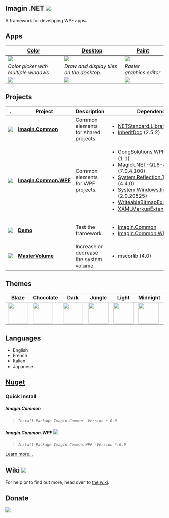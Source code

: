 Imagin .NET ![](https://img.shields.io/badge/style-6.6-blue.svg?style=flat&label=Version)
---
A framework for developing WPF apps.

Apps 
---
**[Color](https://github.com/imagin-tech/Imagin.NET/tree/master/Apps.Color)** | **[Desktop](https://github.com/imagin-tech/Imagin.NET/tree/master/Apps.Desktop)** | **[Paint](https://github.com/imagin-tech/Imagin.NET/tree/master/Apps.Paint)** |
-|-|-|
<img src="https://github.com/imagin-tech/Imagin.NET/blob/master/Apps.Color/Images/Splash.png?raw=true"/> | <img src="https://github.com/imagin-tech/Imagin.NET/blob/master/Apps.Desktop/Images/Splash.png?raw=true"/>  | <img src="https://github.com/imagin-tech/Imagin.NET/blob/master/Apps.Paint/Images/Splash.png?raw=true"/> |
*Color picker with multiple windows* | *Draw and display tiles on the desktop.* | *Raster graphics editor* |
![](https://img.shields.io/badge/style-Stable-green.svg?style=flat&label=) | ![](https://img.shields.io/badge/style-Stable-green.svg?style=flat&label=) | ![](https://img.shields.io/badge/style-Unstable-red.svg?style=flat&label=) |

Projects
---
. | Project | Description | Dependencies | Build |
-|-|-|-|-|
![](https://img.shields.io/badge/style-C%23-blue.svg?style=flat&label=) | **[Imagin.Common](https://github.com/imagin-tech/Imagin.NET/tree/master/Imagin.Common)** | Common elements for shared projects. | <ul><li>[NETStandard.Library](https://docs.microsoft.com/en-us/dotnet/standard/net-standard) (2.0.3)</li><li>[InheritDoc](https://www.inheritdoc.io/) (2.5.2)</li></ul> | ![](https://img.shields.io/badge/style-Stable-green.svg?style=flat&label=) |
![](https://img.shields.io/badge/style-C%23-blue.svg?style=flat&label=) | **[Imagin.Common.WPF](https://github.com/imagin-tech/Imagin.NET/tree/master/Imagin.Common.WPF)** | Common elements for WPF projects. | <ul><li>[GongSolutions.WPF.DragDrop](https://github.com/punker76/gong-wpf-dragdrop) (1.1)</li><li>[Magick.NET-Q16-AnyCPU](https://github.com/dlemstra/Magick.NET) (7.0.4.100)</li><li>[System.Reflection.TypeExtensions](https://www.nuget.org/packages/System.Reflection.TypeExtensions/) (4.4.0)</li><li>[System.Windows.Interactivity.WPF](http://www.microsoft.com/en-us/download/details.aspx?id=10801) (2.0.20525)</li><li>[WriteableBitmapEx.Wpf](https://github.com/reneschulte/WriteableBitmapEx) (1.5)</li><li>[XAMLMarkupExtensions](http://xamlmarkupextensions.codeplex.com/) (1.3.0)</li></ul> | ![](https://img.shields.io/badge/style-Stable-green.svg?style=flat&label=) |
![](https://img.shields.io/badge/style-C%23-blue.svg?style=flat&label=) | **[Demo](https://github.com/imagin-tech/Imagin.NET/tree/master/Demo)** | Test the framework. | <ul><li>[Imagin.Common](https://github.com/imagin-tech/Imagin.NET/blob/master/Imagin.Common)</li><li>[Imagin.Common.WPF](https://github.com/imagin-tech/Imagin.NET/blob/master/Imagin.Common.WPF)</li></ul> | ![](https://img.shields.io/badge/style-Unstable-red.svg?style=flat&label=) |
![](https://img.shields.io/badge/style-C++-red.svg?style=flat&label=) | **[MasterVolume](https://github.com/imagin-tech/Imagin.NET/tree/master/MasterVolume)** | Increase or decrease the system volume. | <ul><li>mscorlib (4.0)</li></ul> | ![](https://img.shields.io/badge/style-Stable-green.svg?style=flat&label=) |

Themes
---
Blaze | Chocolate | Dark | Jungle | Light | Midnight | Violet |
-|-|-|-|-|-|-|
<img src="https://github.com/imagin-tech/Imagin.NET/blob/master/Images/Screenshots/Themes/Blaze.png?raw=true" width="64" /> | <img src="https://github.com/imagin-tech/Imagin.NET/blob/master/Images/Screenshots/Themes/Chocolate.png?raw=true" width="64" /> | <img src="https://github.com/imagin-tech/Imagin.NET/blob/master/Images/Screenshots/Themes/Dark.png?raw=true" width="64" /> | <img src="https://github.com/imagin-tech/Imagin.NET/blob/master/Images/Screenshots/Themes/Jungle.png?raw=true" width="64" /> | <img src="https://github.com/imagin-tech/Imagin.NET/blob/master/Images/Screenshots/Themes/Light.png?raw=true" width="64" /> | <img src="https://github.com/imagin-tech/Imagin.NET/blob/master/Images/Screenshots/Themes/Midnight.png?raw=true" width="64" /> | <img src="https://github.com/imagin-tech/Imagin.NET/blob/master/Images/Screenshots/Themes/Violet.png?raw=true" width="64" />

Languages
---
- English
- French
- Italian
- Japanese

[Nuget](https://www.nuget.org/packages/Imagin.Common/)
---
### Quick install
##### Imagin.Common
> _`Install-Package Imagin.Common -Version *.0.0`_
##### Imagin.Common.WPF ![](https://img.shields.io/badge/style-Coming%20soon!-red.svg?style=flat&label=)
> _`Install-Package Imagin.Common.WPF -Version *.0.0`_

[Learn more...](https://github.com/imagin-tech/Imagin.NET/wiki/Getting-Started#install-with-nuget-coming-soon)

Wiki ![](https://img.shields.io/badge/style-Coming%20soon!-red.svg?style=flat&label=)
---
For help or to find out more, head over to [the wiki](https://github.com/imagin-tech/Imagin.NET/wiki/Getting-Started).

Donate
---
[![](https://www.paypalobjects.com/en_US/i/btn/btn_donateCC_LG.gif)](https://www.paypal.com/cgi-bin/webscr?cmd=_s-xclick&hosted_button_id=AJJG6PWLBYQNG)